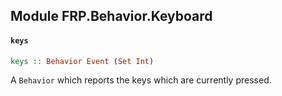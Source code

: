 ## Module FRP.Behavior.Keyboard

#### `keys`

``` purescript
keys :: Behavior Event (Set Int)
```

A `Behavior` which reports the keys which are currently pressed.


